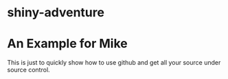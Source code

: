 shiny-adventure
===============

# An Example for Mike

This is just to quickly show how to use github and get all your source under source control.